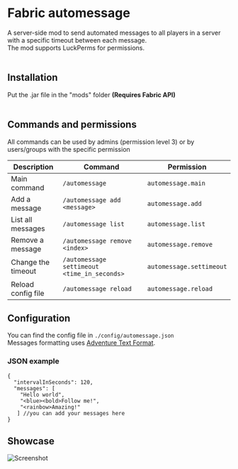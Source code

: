 # Fabric automessage

A server-side mod to send automated messages to all players in a server with a specific timeout between each message.
<br>The mod supports LuckPerms for permissions.
<br><br>
## Installation
Put the .jar file in the "mods" folder
**(Requires Fabric API)**
<br><br>

## Commands and permissions
All commands can be used by admins (permission level 3) or by users/groups with the specific permission


| Description        | Command                                     | Permission               | 
|--------------------|---------------------------------------------|--------------------------|
| Main command       | `/automessage`                              | `automessage.main`       |
| Add a message      | `/automessage add <message>`                | `automessage.add`        |
| List all messages  | `/automessage list`                         | `automessage.list`       |
| Remove a message   | `/automessage remove <index> `              | `automessage.remove`     |
| Change the timeout | `/automessage settimeout <time_in_seconds>` | `automessage.settimeout` |
| Reload config file | `/automessage reload`                       | `automessage.reload`     |


## Configuration
You can find the config file in `./config/automessage.json`
<br>Messages formatting uses [Adventure Text Format](https://docs.advntr.dev/minimessage/format.html).

### JSON example
```json5
{
  "intervalInSeconds": 120,
  "messages": [
    "Hello world",
    "<blue><bold>Follow me!",
    "<rainbow>Amazing!"
   ] //you can add your messages here
}
```
## Showcase
![Screenshot](https://i.imgur.com/eZftQI4.png)
